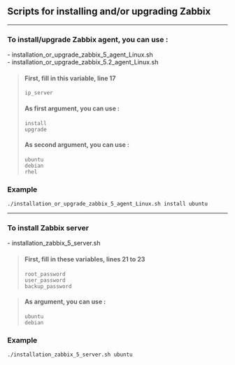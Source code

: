 ## Scripts for installing and/or upgrading Zabbix

***

### To install/upgrade Zabbix agent, you can use :
\- installation_or_upgrade_zabbix_5_agent_Linux.sh <br/>
\- installation_or_upgrade_zabbix_5.2_agent_Linux.sh

> #### First, fill in this variable, line 17
> `ip_server`
>
> #### As first argument, you can use :
> `install` <br/>
> `upgrade`
>
> #### As second argument, you can use :
> `ubuntu` <br/>
> `debian` <br/>
> `rhel`

### Example
```
./installation_or_upgrade_zabbix_5_agent_Linux.sh install ubuntu
```

***

### To install Zabbix server
\- installation_zabbix_5_server.sh
> #### First, fill in these variables, lines 21 to 23
> `root_password` <br/>
> `user_password` <br/>
> `backup_password`

> #### As argument, you can use :
> `ubuntu` <br/>
> `debian`

### Example
```
./installation_zabbix_5_server.sh ubuntu
```
